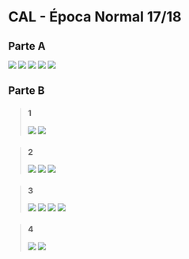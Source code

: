 # CAL - Época Normal 17/18

## Parte A
![](Images/1.jpeg)
![](Images/2.jpeg)
![](Images/3.jpeg)
![](Images/4.jpeg)
![](Images/5.jpeg)

## Parte B
> ### **1**
> ![](Images/6.jpeg)
> ![](Images/7.jpeg)

> ### **2**
> ![](Images/8.jpeg)
> ![](Images/9.jpeg)
> ![](Images/10.jpeg)

> ### **3**
> ![](Images/11.jpeg)
> ![](Images/12.jpeg)
> ![](Images/13.jpeg)
> ![](Images/14.jpeg)

> ### **4**
> ![](Images/15.jpeg)
> ![](Images/16.jpeg)


